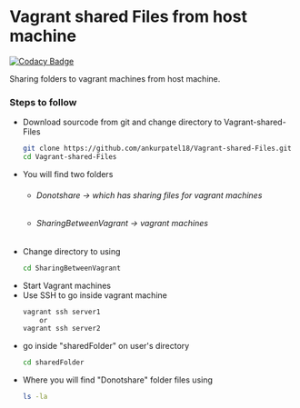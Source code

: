 # Vagrant shared Files from host machine

[![Codacy Badge](https://api.codacy.com/project/badge/Grade/d5de7c99d37e425e829b828b0729b97c)](https://app.codacy.com/app/ankurpatel18/Vagrant-shared-Files?utm_source=github.com&utm_medium=referral&utm_content=ankurpatel18/Vagrant-shared-Files&utm_campaign=Badge_Grade_Settings)

Sharing folders to vagrant machines from host machine.

### Steps to follow
 - Download sourcode from git and change directory to Vagrant-shared-Files
    ```sh
    git clone https://github.com/ankurpatel18/Vagrant-shared-Files.git
    cd Vagrant-shared-Files
    ```
 - You will find two folders 
    - ###### Donotshare -> which has sharing files for vagrant machines
    - ###### SharingBetweenVagrant -> vagrant machines
 - Change directory to using 
    ```sh
    cd SharingBetweenVagrant
    ```
- Start Vagrant machines
- Use SSH to go inside vagrant machine 
    ```sh
    vagrant ssh server1 
        or
    vagrant ssh server2
    ```
- go inside "sharedFolder" on user's directory
    ```sh
    cd sharedFolder
    ```
- Where you will find "Donotshare" folder files using 
    ```sh
    ls -la 
    ```
